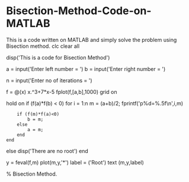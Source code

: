 # Bisection-Method-Code-on-MATLAB
This is a code written on MATLAB and simply solve the problem using Bisection method. 
clc
clear all

disp('This is a code for Bisection Method')

a = input('Enter left number = ')
b = input('Enter right number = ')

n = input('Enter no of iterations = ')

f = @(x) x.^3+7*x-5
fplot(f,[a,b],1000)
grid on

hold on
if (f(a)*f(b) < 0)
    for i = 1:n
        m = (a+b)/2;
        fprintf('p%d=%.5f\n',i,m)
        
        if (f(m)*f(a)<0)
            b = m;
        else
            a = m;
        end
    end
else
    disp('There are no root')
end

y = feval(f,m)
plot(m,y,'*')
label = ('Root')
text (m,y,label)


% Bisection Method.
